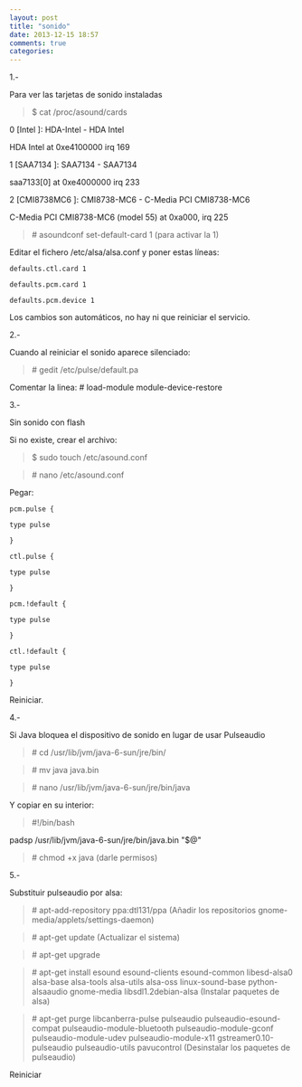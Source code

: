 ```yaml
---
layout: post
title: "sonido"
date: 2013-12-15 18:57
comments: true
categories: 
---
```

1.-

Para ver las tarjetas de sonido instaladas 

>$ cat /proc/asound/cards 

0 [Intel ]: HDA-Intel - HDA Intel 

HDA Intel at 0xe4100000 irq 169 

1 [SAA7134 ]: SAA7134 - SAA7134 

saa7133[0] at 0xe4000000 irq 233 

2 [CMI8738MC6 ]: CMI8738-MC6 - C-Media PCI CMI8738-MC6 

C-Media PCI CMI8738-MC6 (model 55) at 0xa000, irq 225 

>\# asoundconf set-default-card 1 (para activar la 1) 

Editar el fichero /etc/alsa/alsa.conf y poner estas líneas: 

	defaults.ctl.card 1 

	defaults.pcm.card 1 

	defaults.pcm.device 1 

Los cambios son automáticos, no hay ni que reiniciar el servicio. 

2.- 

Cuando al reiniciar el sonido aparece silenciado: 

>\# gedit /etc/pulse/default.pa 

Comentar la linea: # load-module module-device-restore

3.-

Sin sonido con flash

Si no existe, crear el archivo:

>$ sudo touch /etc/asound.conf 

>\# nano /etc/asound.conf 

Pegar:

	pcm.pulse { 

	type pulse 

	} 

	ctl.pulse { 

	type pulse 

	} 

	pcm.!default { 

	type pulse 

	} 

	ctl.!default { 

	type pulse 

	} 

Reiniciar.   

4.-

Si Java bloquea el dispositivo de sonido en lugar de usar Pulseaudio

>\# cd /usr/lib/jvm/java-6-sun/jre/bin/

>\# mv java java.bin

>\# nano /usr/lib/jvm/java-6-sun/jre/bin/java

Y copiar en su interior:

>\#!/bin/bash

padsp /usr/lib/jvm/java-6-sun/jre/bin/java.bin "$@"

>\# chmod +x java (darle permisos)

5.-

Substituir pulseaudio por alsa: 

>\# apt-add-repository ppa:dtl131/ppa  (Añadir los repositorios gnome-media/applets/settings-daemon) 

>\# apt-get update  (Actualizar el sistema) 

>\# apt-get upgrade 

>\# apt-get install esound esound-clients esound-common libesd-alsa0 alsa-base alsa-tools alsa-utils alsa-oss linux-sound-base python-alsaaudio gnome-media libsdl1.2debian-alsa  (Instalar paquetes de alsa) 

>\# apt-get purge libcanberra-pulse pulseaudio pulseaudio-esound-compat pulseaudio-module-bluetooth pulseaudio-module-gconf pulseaudio-module-udev pulseaudio-module-x11 gstreamer0.10-pulseaudio pulseaudio-utils pavucontrol  (Desinstalar los paquetes de pulseaudio) 

Reiniciar

